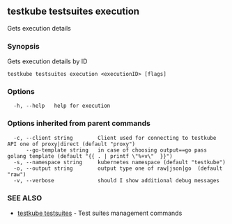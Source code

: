 ## testkube testsuites execution

Gets execution details

### Synopsis

Gets execution details by ID

```
testkube testsuites execution <executionID> [flags]
```

### Options

```
  -h, --help   help for execution
```

### Options inherited from parent commands

```
  -c, --client string        Client used for connecting to testkube API one of proxy|direct (default "proxy")
      --go-template string   in case of choosing output==go pass golang template (default "{{ . | printf \"%+v\"  }}")
  -s, --namespace string     kubernetes namespace (default "testkube")
  -o, --output string        output type one of raw|json|go  (default "raw")
  -v, --verbose              should I show additional debug messages
```

### SEE ALSO

* [testkube testsuites](testkube_testsuites.md)	 - Test suites management commands

